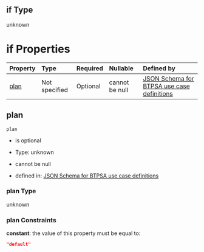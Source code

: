 ## if Type

unknown

# if Properties

| Property      | Type          | Required | Nullable       | Defined by                                                                                                                                                                                                                                  |
| :------------ | :------------ | :------- | :------------- | :------------------------------------------------------------------------------------------------------------------------------------------------------------------------------------------------------------------------------------------ |
| [plan](#plan) | Not specified | Optional | cannot be null | [JSON Schema for BTPSA use case definitions](btpsa-usecase-properties-services-items-allof-1-then-allof-60-then-allof-0-if-properties-plan.md "undefined#/properties/services/items/allOf/1/then/allOf/60/then/allOf/0/if/properties/plan") |

## plan



`plan`

*   is optional

*   Type: unknown

*   cannot be null

*   defined in: [JSON Schema for BTPSA use case definitions](btpsa-usecase-properties-services-items-allof-1-then-allof-60-then-allof-0-if-properties-plan.md "undefined#/properties/services/items/allOf/1/then/allOf/60/then/allOf/0/if/properties/plan")

### plan Type

unknown

### plan Constraints

**constant**: the value of this property must be equal to:

```json
"default"
```
